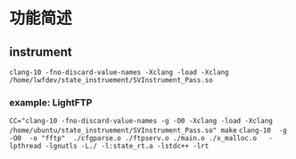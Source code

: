 # 功能简述
## instrument
`clang-10 -fno-discard-value-names -Xclang -load -Xclang /home/lwfdev/state_instruement/SVInstrument_Pass.so`

### example: LightFTP
`CC="clang-10 -fno-discard-value-names -g -O0 -Xclang -load -Xclang /home/ubuntu/state_instruement/SVInstrument_Pass.so" make`
`clang-10  -g -O0  -o "fftp"  ./cfgparse.o ./ftpserv.o ./main.o ./x_malloc.o   -lpthread -lgnutls -L./ -l:state_rt.a -lstdc++ -lrt`
